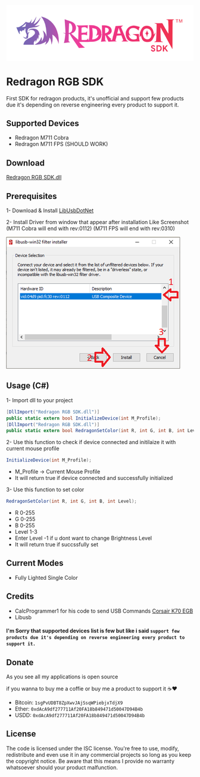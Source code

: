 <p align="center"><img align="center" src="redragonSDK.png"></p>

# Redragon RGB SDK
First SDK for redragon products, it's unofficial and support few products due it's depending on reverse engineering every product to support it.

## Supported Devices
- Redragon M711 Cobra
- Redragon M711 FPS (SHOULD WORK)

## Download
[Redragon RGB SDK.dll](https://github.com/D4rkTT/Redragon-RGB-SDK/blob/master/x64/Release/Redragon%20RGB%20SDK.dll)

## Prerequisites
1- Download & Install [LibUsbDotNet](https://sourceforge.net/projects/libusbdotnet/files/latest/download)

2- Install Driver from window that appear after installation Like Screenshot
(M711 Cobra will end with rev:0112)
(M711 FPS will end with rev:0310)

![](filter.png)

## Usage (C#)
1- Import dll to your project 
```C#
[DllImport("Redragon RGB SDK.dll")]
public static extern bool InitializeDevice(int M_Profile);
[DllImport("Redragon RGB SDK.dll")]
public static extern bool RedragonSetColor(int R, int G, int B, int Level);
```

2- Use this function to check if device connected and initilaize it with current mouse profile
```C#
InitializeDevice(int M_Profile);
```
- M_Profile -> Current Mouse Profile
- It will return true if device connected and successfully initialized

3- Use this function to set color
```C#
RedragonSetColor(int R, int G, int B, int Level);
```

- R 0-255
- G 0-255
- B 0-255
- Level 1-3
- Enter Level -1 if u dont want to change Brightness Level
- It will return true if succssfully set

## Current Modes
- Fully Lighted Single Color

## Credits
- CalcProgrammer1 for his code to send USB Commands [Corsair K70 EGB](https://www.reddit.com/r/MechanicalKeyboards/comments/2ij2um/corsair_k70_rgb_usb_protocol_reverse_engineering/)
- Libusb

#### I'm Sorry that supported devices list is few but like i said ``support few products due it's depending on reverse engineering every product to support it.``

## Donate
As you see all my applications is open source

if you wanna to buy me a coffie or buy me a product to support it ☕❤
- Bitcoin: ``1sgPvUDBT8ZpXwvJAjSsqWPiebjxTdjX9``
- Ether:   ``0xdAcA9df277711Af20FA18b849471d50047D94B4b``
- USDD:    ``0xdAcA9df277711Af20FA18b849471d50047D94B4b``
## License
The code is licensed under the ISC license. You're free to use, modify, redistribute and even use it in any commercial projects so long as you keep the copyright notice. Be aware that this means I provide no warranty whatsoever should your product malfunction.

